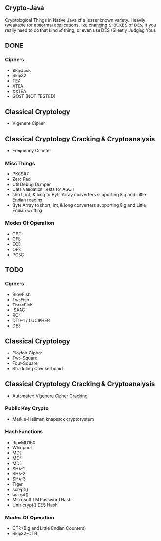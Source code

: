 ## Crypto-Java
Cryptological Things in Native Java of a lesser known variety. Heavily tweakable for abnormal applications, like changing S-BOXES of DES, if you really need to do that kind of thing, or even use DES (Silently Judging You).

## DONE

### Ciphers
* SkipJack
* Skip32
* TEA
* XTEA
* XXTEA
* GOST (NOT TESTED)

## Classical Cryptology
* Vigenere Cipher

## Classical Cryptology Cracking & Cryptoanalysis
* Frequency Counter

### Misc Things
* PKCS#7
* Zero Pad
* Util Debug Dumper
* Data Validation Tests for ASCII
* short, int, & long to Byte Array converters supporting Big and Little Endian reading
* Byte Array to short, int, & long converters supporting Big and Little Endian writting

### Modes Of Operation
* CBC
* CFB
* ECB
* OFB
* PCBC

## TODO

### Ciphers
* BlowFish
* TwoFish
* ThreeFish
* ISAAC
* RC4
* DTD-1 / LUCIPHER
* DES

## Classical Cryptology
* Playfair Cipher
* Two-Square
* Four-Square
* Straddling Checkerboard

## Classical Cryptology Cracking & Cryptoanalysis
* Automated Vigenere Cipher Cracking

### Public Key Crypto
* Merkle-Hellman knapsack cryptosystem

### Hash Functions
* RipeMD160
* Whirlpool
* MD2
* MD4
* MD5
* SHA-1
* SHA-2
* SHA-3
* Tiger
* scrypt()
* bcrypt()
* Microsoft LM Password Hash
* Unix crypt() DES Hash

### Modes Of Operation
* CTR (Big and Little Endian Counters)
* Skip32-CTR
